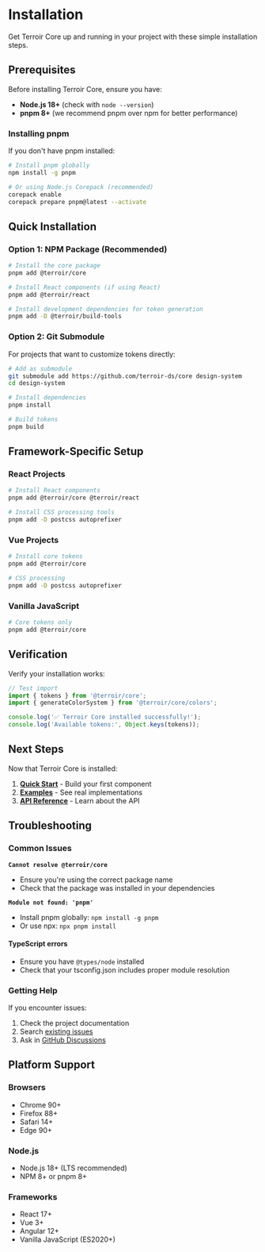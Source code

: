 # Installation

Get Terroir Core up and running in your project with these simple installation steps.

## Prerequisites

Before installing Terroir Core, ensure you have:

- **Node.js 18+** (check with `node --version`)
- **pnpm 8+** (we recommend pnpm over npm for better performance)

### Installing pnpm

If you don't have pnpm installed:

```bash
# Install pnpm globally
npm install -g pnpm

# Or using Node.js Corepack (recommended)
corepack enable
corepack prepare pnpm@latest --activate
```

## Quick Installation

### Option 1: NPM Package (Recommended)

```bash
# Install the core package
pnpm add @terroir/core

# Install React components (if using React)
pnpm add @terroir/react

# Install development dependencies for token generation
pnpm add -D @terroir/build-tools
```

### Option 2: Git Submodule

For projects that want to customize tokens directly:

```bash
# Add as submodule
git submodule add https://github.com/terroir-ds/core design-system
cd design-system

# Install dependencies
pnpm install

# Build tokens
pnpm build
```

## Framework-Specific Setup

### React Projects

```bash
# Install React components
pnpm add @terroir/core @terroir/react

# Install CSS processing tools
pnpm add -D postcss autoprefixer
```

### Vue Projects

```bash
# Install core tokens
pnpm add @terroir/core

# CSS processing
pnpm add -D postcss autoprefixer
```

### Vanilla JavaScript

```bash
# Core tokens only
pnpm add @terroir/core
```

## Verification

Verify your installation works:

```typescript
// Test import
import { tokens } from '@terroir/core';
import { generateColorSystem } from '@terroir/core/colors';

console.log('✅ Terroir Core installed successfully!');
console.log('Available tokens:', Object.keys(tokens));
```

## Next Steps

Now that Terroir Core is installed:

1. **[Quick Start](./quick-start.md)** - Build your first component
2. **[Examples](./examples.md)** - See real implementations
3. **[API Reference](../api/README.md)** - Learn about the API

## Troubleshooting

### Common Issues

**`Cannot resolve @terroir/core`**

- Ensure you're using the correct package name
- Check that the package was installed in your dependencies

**`Module not found: 'pnpm'`**

- Install pnpm globally: `npm install -g pnpm`
- Or use npx: `npx pnpm install`

#### TypeScript errors

- Ensure you have `@types/node` installed
- Check that your tsconfig.json includes proper module resolution

### Getting Help

If you encounter issues:

1. Check the project documentation
2. Search [existing issues](https://github.com/terroir-ds/core/issues)
3. Ask in [GitHub Discussions](https://github.com/terroir-ds/core/discussions)

## Platform Support

### Browsers

- Chrome 90+
- Firefox 88+
- Safari 14+
- Edge 90+

### Node.js

- Node.js 18+ (LTS recommended)
- NPM 8+ or pnpm 8+

### Frameworks

- React 17+
- Vue 3+
- Angular 12+
- Vanilla JavaScript (ES2020+)
